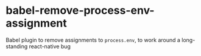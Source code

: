 # babel-remove-process-env-assignment
Babel plugin to remove assignments to `process.env`, to work around a long-standing react-native bug
